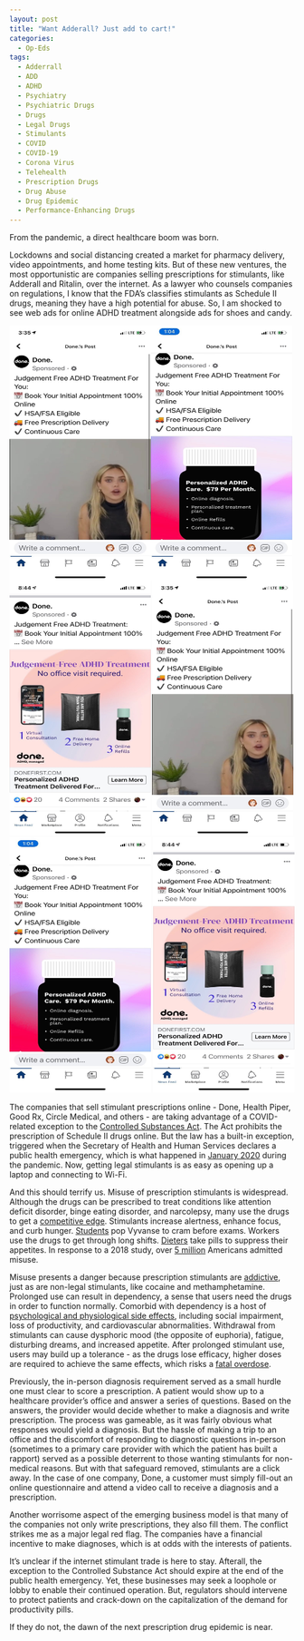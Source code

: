 ```yaml
---
layout: post
title: "Want Adderall? Just add to cart!"
categories:
  - Op-Eds
tags:
  - Adderrall
  - ADD
  - ADHD
  - Psychiatry
  - Psychiatric Drugs
  - Drugs
  - Legal Drugs
  - Stimulants
  - COVID
  - COVID-19
  - Corona Virus
  - Telehealth
  - Prescription Drugs
  - Drug Abuse
  - Drug Epidemic
  - Performance-Enhancing Drugs
---
```


From the pandemic, a direct healthcare boom was born.  

Lockdowns and social distancing created a market for pharmacy delivery, video appointments, and home testing kits.  But of these new ventures, the most opportunistic are companies selling prescriptions for stimulants, like Adderall and Ritalin, over the internet.  As a lawyer who counsels companies on regulations, I know that the FDA’s classifies stimulants as Schedule II drugs, meaning they have a high potential for abuse.  So, I am shocked to see web ads for online ADHD treatment alongside ads for shoes and candy.  

<img align="left" width="250" height="450" src=/assets/images/add1.jpg>
<img align="left" width="250" height="450" src=/assets/images/add2.jpg>
<img align="left" width="250" height="450" src=/assets/images/add3.jpg><br />
&nbsp;

<p align="center">
  <img width="250" height="450" src="/assets/images/add1.jpg">
   <img width="250" height="450" src="/assets/images/add2.jpg">
   <img width="250" height="450" src="/assets/images/add3.jpg">
</p>


The companies that sell stimulant prescriptions online - Done, Health Piper, Good Rx, Circle Medical, and others - are taking advantage of a COVID-related exception to the [Controlled Substances Act](https://www.deadiversion.usdoj.gov/21cfr/21usc/829.htm). The Act prohibits the prescription of Schedule II drugs online.  But the law has a built-in exception, triggered when the Secretary of Health and Human Services declares a public health emergency, which is what happened in [January 2020](https://www.hhs.gov/about/news/2020/01/31/secretary-azar-declares-public-health-emergency-us-2019-novel-coronavirus.html) during the pandemic.  Now, getting legal stimulants is as easy as opening up a laptop and connecting to Wi-Fi.  

And this should terrify us.  Misuse of prescription stimulants is widespread.  Although the drugs can be prescribed to treat conditions like attention deficit disorder, binge eating disorder, and narcolepsy, many use the drugs to get a [competitive edge](https://www.nytimes.com/roomfordebate/2015/04/21/using-adderall-to-get-ahead-not-to-fight-adhd/the-use-of-workplace-productivity-drugs-is-the-probable-future).  Stimulants increase alertness, enhance focus, and curb hunger.  [Students](https://www.frontiersin.org/articles/10.3389/fnins.2013.00198/full) pop Vyvanse to cram before exams.  Workers use the drugs to get through long shifts.  [Dieters](https://www.bbc.com/news/entertainment-arts-55679233) take pills to suppress their appetites.  In response to a 2018 study, over [5 million](https://ajp.psychiatryonline.org/doi/full/10.1176/appi.ajp.2018.17091048) Americans admitted misuse.

Misuse presents a danger because prescription stimulants are [addictive](https://www.addictioncenter.com/stimulants/adderall/), just as are non-legal stimulants, like cocaine and methamphetamine.  Prolonged use can result in dependency, a sense that users need the drugs in order to function normally.  Comorbid with dependency is a host of [psychological and physiological side effects](https://www.fda.gov/media/143403/download), including social impairment, loss of productivity, and cardiovascular abnormalities.  Withdrawal from stimulants can cause dysphoric mood (the opposite of euphoria), fatigue, disturbing dreams, and increased appetite.  After prolonged stimulant use, users may build up a tolerance - as the drugs lose efficacy, higher doses are required to achieve the same effects, which risks a [fatal overdose](https://www.dea.gov/sites/default/files/2020-06/Stimulants-2020.pdf).  

Previously, the in-person diagnosis requirement served as a small hurdle one must clear to score a prescription.  A patient would show up to a healthcare provider’s office and answer a series of questions.  Based on the answers, the provider would decide whether to make a diagnosis and write prescription.  The process was gameable, as it was fairly obvious what responses would yield a diagnosis.  But the hassle of making a trip to an office and the discomfort of responding to diagnostic questions in-person (sometimes to a primary care provider with which the patient has built a rapport) served as a possible deterrent to those wanting stimulants for non-medical reasons.  But with that safeguard removed, stimulants are a click away.  In the case of one company, Done, a customer must simply fill-out an online questionnaire and attend a video call to receive a diagnosis and a prescription.

Another worrisome aspect of the emerging business model is that many of the companies not only write prescriptions, they also fill them.  The conflict strikes me as a major legal red flag.  The companies have a financial incentive to make diagnoses, which is at odds with the interests of patients.  

It’s unclear if the internet stimulant trade is here to stay.  Afterall, the exception to the Controlled Substance Act should expire at the end of the public health emergency.  Yet, these businesses may seek a loophole or lobby to enable their continued operation.  But, regulators should intervene to protect patients and crack-down on the capitalization of the demand for productivity pills.  

If they do not, the dawn of the next prescription drug epidemic is near.




